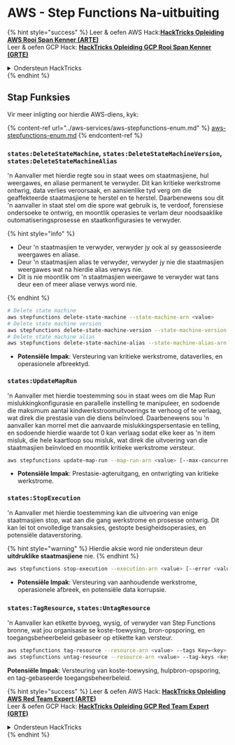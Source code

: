 # AWS - Step Functions Na-uitbuiting

{% hint style="success" %}
Leer & oefen AWS Hack:<img src="/.gitbook/assets/image.png" alt="" data-size="line">[**HackTricks Opleiding AWS Rooi Span Kenner (ARTE)**](https://training.hacktricks.xyz/courses/arte)<img src="/.gitbook/assets/image.png" alt="" data-size="line">\
Leer & oefen GCP Hack: <img src="/.gitbook/assets/image (2).png" alt="" data-size="line">[**HackTricks Opleiding GCP Rooi Span Kenner (GRTE)**<img src="/.gitbook/assets/image (2).png" alt="" data-size="line">](https://training.hacktricks.xyz/courses/grte)

<details>

<summary>Ondersteun HackTricks</summary>

* Kontroleer die [**inskrywingsplanne**](https://github.com/sponsors/carlospolop)!
* **Sluit aan by die** 💬 [**Discord groep**](https://discord.gg/hRep4RUj7f) of die [**telegram groep**](https://t.me/peass) of **volg** ons op **Twitter** 🐦 [**@hacktricks\_live**](https://twitter.com/hacktricks\_live)**.**
* **Deel hacktruuks deur PRs in te dien by die** [**HackTricks**](https://github.com/carlospolop/hacktricks) en [**HackTricks Cloud**](https://github.com/carlospolop/hacktricks-cloud) github-opslag.

</details>
{% endhint %}

## Stap Funksies

Vir meer inligting oor hierdie AWS-diens, kyk:

{% content-ref url="../aws-services/aws-stepfunctions-enum.md" %}
[aws-stepfunctions-enum.md](../aws-services/aws-stepfunctions-enum.md)
{% endcontent-ref %}

### `states:DeleteStateMachine`, `states:DeleteStateMachineVersion`, `states:DeleteStateMachineAlias`

'n Aanvaller met hierdie regte sou in staat wees om staatmasjiene, hul weergawes, en aliase permanent te verwyder. Dit kan kritieke werkstrome ontwrig, data verlies veroorsaak, en aansienlike tyd verg om die geaffekteerde staatmasjiene te herstel en te herstel. Daarbenewens sou dit 'n aanvaller in staat stel om die spore wat gebruik is, te verdoof, forensiese ondersoeke te ontwrig, en moontlik operasies te verlam deur noodsaaklike outomatiseringsprosesse en staatkonfigurasies te verwyder.

{% hint style="info" %}

- Deur 'n staatmasjien te verwyder, verwyder jy ook al sy geassosieerde weergawes en aliase.
- Deur 'n staatmasjien alias te verwyder, verwyder jy nie die staatmasjien weergawes wat na hierdie alias verwys nie.
- Dit is nie moontlik om 'n staatmasjien weergawe te verwyder wat tans deur een of meer aliase verwys word nie.

{% endhint %}
```bash
# Delete state machine
aws stepfunctions delete-state-machine --state-machine-arn <value>
# Delete state machine version
aws stepfunctions delete-state-machine-version --state-machine-version-arn <value>
# Delete state machine alias
aws stepfunctions delete-state-machine-alias --state-machine-alias-arn <value>
```
- **Potensiële Impak**: Versteuring van kritieke werkstrome, dataverlies, en operasionele afbreektyd.

### `states:UpdateMapRun`

'n Aanvaller met hierdie toestemming sou in staat wees om die Map Run mislukkingkonfigurasie en parallelle instelling te manipuleer, en sodoende die maksimum aantal kindwerkstroomuitvoerings te verhoog of te verlaag, wat direk die prestasie van die diens beïnvloed. Daarbenewens sou 'n aanvaller kan morrel met die aanvaarde mislukkingspersentasie en telling, en sodoende hierdie waarde tot 0 kan verlaag sodat elke keer as 'n item misluk, die hele kaartloop sou misluk, wat direk die uitvoering van die staatmasjien beïnvloed en moontlik kritieke werkstrome versteur.
```bash
aws stepfunctions update-map-run --map-run-arn <value> [--max-concurrency <value>] [--tolerated-failure-percentage <value>] [--tolerated-failure-count <value>]
```
- **Potensiële Impak**: Prestasie-agteruitgang, en ontwrigting van kritieke werkstrome.

### `states:StopExecution`

'n Aanvaller met hierdie toestemming kan die uitvoering van enige staatmasjien stop, wat aan die gang werkstrome en prosesse ontwrig. Dit kan lei tot onvolledige transaksies, gestopte besigheidsoperasies, en potensiële dataverstoring.

{% hint style="warning" %}
Hierdie aksie word nie ondersteun deur **uitdruklike staatmasjiene** nie.
{% endhint %}
```bash
aws stepfunctions stop-execution --execution-arn <value> [--error <value>] [--cause <value>]
```
- **Potensiële Impak**: Versteuring van aanhoudende werkstrome, operasionele afbreek, en potensiële data korrupsie.

### `states:TagResource`, `states:UntagResource`

'n Aanvaller kan etikette byvoeg, wysig, of verwyder van Step Functions bronne, wat jou organisasie se koste-toewysing, bron-opsporing, en toegangsbeheerbeleid gebaseer op etikette kan versteur.
```bash
aws stepfunctions tag-resource --resource-arn <value> --tags Key=<key>,Value=<value>
aws stepfunctions untag-resource --resource-arn <value> --tag-keys <key>
```
**Potensiële Impak**: Versteuring van koste-toewysing, hulpbron-opsporing, en tag-gebaseerde toegangsbeheerbeleid.

{% hint style="success" %}
Leer & oefen AWS Hack: <img src="/.gitbook/assets/image.png" alt="" data-size="line">[**HackTricks Opleiding AWS Red Team Expert (ARTE)**](https://training.hacktricks.xyz/courses/arte)<img src="/.gitbook/assets/image.png" alt="" data-size="line">\
Leer & oefen GCP Hack: <img src="/.gitbook/assets/image (2).png" alt="" data-size="line">[**HackTricks Opleiding GCP Red Team Expert (GRTE)**<img src="/.gitbook/assets/image (2).png" alt="" data-size="line">](https://training.hacktricks.xyz/courses/grte)

<details>

<summary>Ondersteun HackTricks</summary>

* Kontroleer die [**inskrywingsplanne**](https://github.com/sponsors/carlospolop)!
* **Sluit aan by die** 💬 [**Discord-groep**](https://discord.gg/hRep4RUj7f) of die [**telegram-groep**](https://t.me/peass) of **volg** ons op **Twitter** 🐦 [**@hacktricks\_live**](https://twitter.com/hacktricks\_live)**.**
* **Deel hack-truuks deur PR's in te dien by die** [**HackTricks**](https://github.com/carlospolop/hacktricks) en [**HackTricks Cloud**](https://github.com/carlospolop/hacktricks-cloud) github-opslag.

</details>
{% endhint %}
